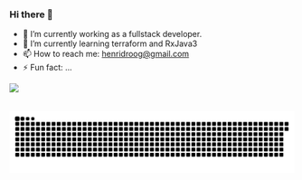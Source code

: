 ### Hi there 👋

<!--
- 👯 I’m looking to collaborate on ...

-->
- 🔭 I’m currently working as a fullstack developer.
- 🌱 I’m currently learning terraform and RxJava3
- 📫 How to reach me: henridroog@gmail.com
- ⚡ Fun fact: ...

<div>
  <a href="https://github.com/henriquedroog">
  <img height="180em" src="https://github-readme-stats.vercel.app/api?username=henrique-droog-kry&show_icons=true&theme=dark&include_all_commits=true&count_private=true"/>
  <!-- <img height="180em" src="https://github-readme-stats.vercel.app/api/top-langs/?username=henrique-droog-kry&layout=compact&langs_count=7&theme=dark"/> -->
</div>
  
  ## 
 
![Snake animation](https://github.com/henriquedroog/henriquedroog/blob/output/github-contribution-grid-snake.svg)
